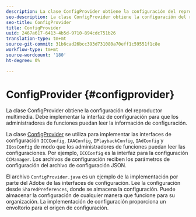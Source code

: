 ```yaml
---
description: La clase ConfigProvider obtiene la configuración del reproductor multimedia. Debe implementar la interfaz de configuración para que los administradores de funciones puedan leer la información de configuración.
seo-description: La clase ConfigProvider obtiene la configuración del reproductor multimedia. Debe implementar la interfaz de configuración para que los administradores de funciones puedan leer la información de configuración.
seo-title: ConfigProvider
title: ConfigProvider
uuid: 2467a617-6413-4b5d-9710-894cdc751b26
translation-type: tm+mt
source-git-commit: 31b6cad26bcc393d731080a70eff1c59551f1c8e
workflow-type: tm+mt
source-wordcount: '180'
ht-degree: 0%

---
```



# ConfigProvider {#configprovider}

La clase ConfigProvider obtiene la configuración del reproductor multimedia. Debe implementar la interfaz de configuración para que los administradores de funciones puedan leer la información de configuración.

La clase [ConfigProvider](https://help.adobe.com/en_US/primetime/api/reference_implementation/android/javadoc/com/adobe/primetime/reference/config/ConfigProvider.html) se utiliza para implementar las interfaces de configuración `ICCConfig`, `IAAConfig`, `IPlaybackConfig`, `IAdConfig` y `IQosConfig` de modo que los administradores de funciones puedan leer las configuraciones. Por ejemplo, `ICCConfig` es la interfaz para la configuración `CCManager`. Los archivos de configuración reciben los parámetros de configuración del archivo de configuración JSON.

El archivo `ConfigProvider.java` es un ejemplo de la implementación por parte del Adobe de las interfaces de configuración. Lee la configuración desde `SharedPreferences`, donde se almacena la configuración. Puede almacenar la configuración de cualquier manera que funcione para su organización. La implementación de configuración proporciona un envoltorio para el origen de configuración.